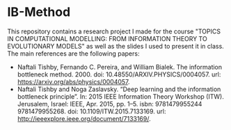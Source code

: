 # IB-Method

This repository contains a research project I made for the course "TOPICS IN COMPUTATIONAL MODELLING: FROM INFORMATION THEORY TO EVOLUTIONARY MODELS" as well as the slides I used to present it in class. The main references are the following papers:
- Naftali Tishby, Fernando C. Pereira, and William Bialek. The information bottleneck method. 2000. doi: 10.48550/ARXIV.PHYSICS/0004057. url: https://arxiv.org/abs/physics/0004057.
- Naftali Tishby and Noga Zaslavsky. “Deep learning and the information bottleneck principle”. In: 2015 IEEE Information Theory Workshop (ITW). Jerusalem, Israel: IEEE, Apr. 2015, pp. 1–5. isbn: 9781479955244 9781479955268. doi: 10.1109/ITW.2015.7133169. url: http://ieeexplore.ieee.org/document/7133169/.
